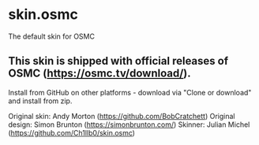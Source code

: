 # skin.osmc

The default skin for OSMC

## This skin is shipped with official releases of OSMC (https://osmc.tv/download/).

Install from GitHub on other platforms - download via "Clone or download" and install from zip.

Original skin: Andy Morton (https://github.com/BobCratchett)
Original design: Simon Brunton (https://simonbrunton.com/)
Skinner: Julian Michel (https://github.com/Ch1llb0/skin.osmc)
